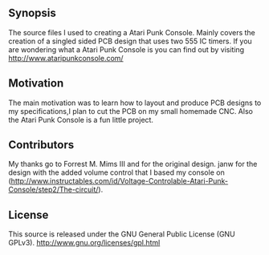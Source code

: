 ## Synopsis

The source files I used to creating a Atari Punk Console. Mainly covers the creation of a singled sided PCB design that uses two 555 IC timers. If you are wondering what a Atari Punk Console is you can find out by visiting http://www.ataripunkconsole.com/ 

## Motivation

The main motivation was to learn how to layout and produce PCB designs to my specifications,I plan to cut the PCB on my small homemade CNC. Also the Atari Punk Console is a fun little project.


## Contributors

My thanks go to Forrest M. Mims III and for the original design. janw for the design with the added volume control that I based my console on (http://www.instructables.com/id/Voltage-Controlable-Atari-Punk-Console/step2/The-circuit/). 

## License

This source is released under the GNU General Public License (GNU GPLv3).
http://www.gnu.org/licenses/gpl.html
